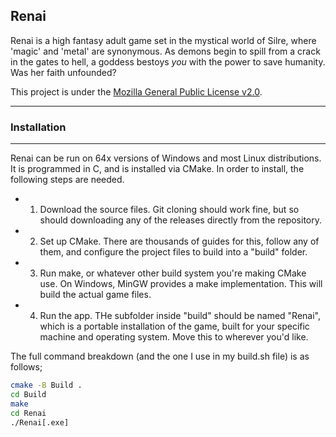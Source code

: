 ## Renai

Renai is a high fantasy adult game set in the mystical world of Silre, where 'magic' and 'metal' are synonymous. As demons begin to spill from a crack in the gates to hell, a goddess bestoys _you_ with the power to save humanity. Was her faith unfounded?

This project is under the [Mozilla General Public License v2.0](LICENSE.md).

---

### Installation

---

Renai can be run on 64x versions of Windows and most Linux distributions. It is programmed in C, and is installed via CMake. In order to install, the following steps are needed.

- 1. Download the source files. Git cloning should work fine, but so should downloading any of the releases directly from the repository.

- 2. Set up CMake. There are thousands of guides for this, follow any of them, and configure the project files to build into a "build" folder.

- 3. Run make, or whatever other build system you're making CMake use. On Windows, MinGW provides a make implementation. This will build the actual game files.

- 4. Run the app. THe subfolder inside "build" should be named "Renai", which is a portable installation of the game, built for your specific machine and operating system. Move this to wherever you'd like.

The full command breakdown (and the one I use in my build.sh file) is as follows;

```bash
cmake -B Build .
cd Build
make
cd Renai
./Renai[.exe]
```
